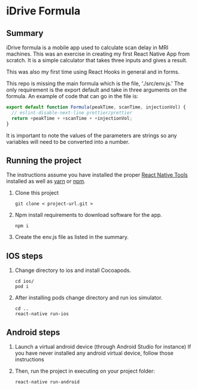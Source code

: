 # iDrive Formula
 
## Summary

iDrive formula is a mobile app used to calculate scan delay in MRI machines. This was an exercise in creating my first React Native App from scratch. It is a simple calculator that takes three inputs and gives a result.
 
This was also my first time using React Hooks in general and in forms. 
 
 
This repo is missing the main formula which is the file, './src/env.js.' The only requirement is the export default and take in three arguments on the formula. An example of code that can go in the file is: 
```javascript
export default function Formula(peakTime, scanTime, injectionVol) {
  // eslint-disable-next-line prettier/prettier
  return +peakTime + +scanTime + +injectionVol;
}
```
It is important to note the values of the parameters are strings so any variables will need to be converted into a number.


 

## Running the project
The instructions assume you have installed the proper [React Native Tools](https://facebook.github.io/react-native/docs/getting-started) installed as well as [yarn](https://yarnpkg.com/lang/en/docs/install/#mac-stable) or [npm](https://www.google.com/search?q=npm+installation+instuctions&oq=npm+installation+instuctions&aqs=chrome..69i57j33.4406j0j4&sourceid=chrome&ie=UTF-8).
 
 
1. Clone this project
    ```
    git clone < project-url.git >
    ```
 
2.  Npm install requirements to download software for the app.
    ```
    npm i
    ```
3. Create the env.js file as listed in the summary.

## IOS steps
1. Change directory to ios and install Cocoapods.
    ```
    cd ios/
    pod i
    ```
 
2. After installing pods change directory and run ios simulator.
    ```
    cd ..
    react-native run-ios
    ```

 
## Android steps
1. Launch a virtual android device (through Android Studio for instance)
    If you have never installed any android virtual device, follow those instructions
 
2. Then, run the project in executing on your project folder:
    ```
    react-native run-android
    ```



 


